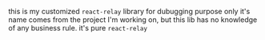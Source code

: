 this is my customized `react-relay` library for dubugging purpose only
it's name comes from the project I'm working on, but this lib has no knowledge of any business rule. it's pure `react-relay`
